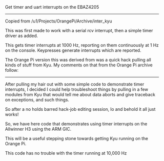 Get timer and uart interrupts on the EBAZ4205

----

Copied from /u1/Projects/OrangePi/Archive/inter_kyu

This was first made to work with a serial rcv interrupt,
then a simple timer driver as added.

This gets timer interrupts at 1000 Hz, reporting on them
continuously at 1 Hz on the console.
Keypresses generate interrupts which are reported.

The Orange Pi version this was derived from was a
quick hack pulling all kinds of stuff from Kyu.
My comments on that from the Orange Pi archive follow:

----

After pulling my hair out with some simple code
to demonstrate timer interrupts, I decided I could
help troubleshoot things by pulling in a few modules
from Kyu that would tell me about data aborts and give
traceback on exceptions, and such things.

So after a no holds barred hack-job editing session,
lo and behold it all just works!

So, we have here code that demonstrates using timer
interrupts on the Allwinner H3 using the ARM GIC.

This will be a useful stepping stone towards getting
Kyu running on the Orange Pi.

This code has no trouble with the timer running at
    10,000 Hz
